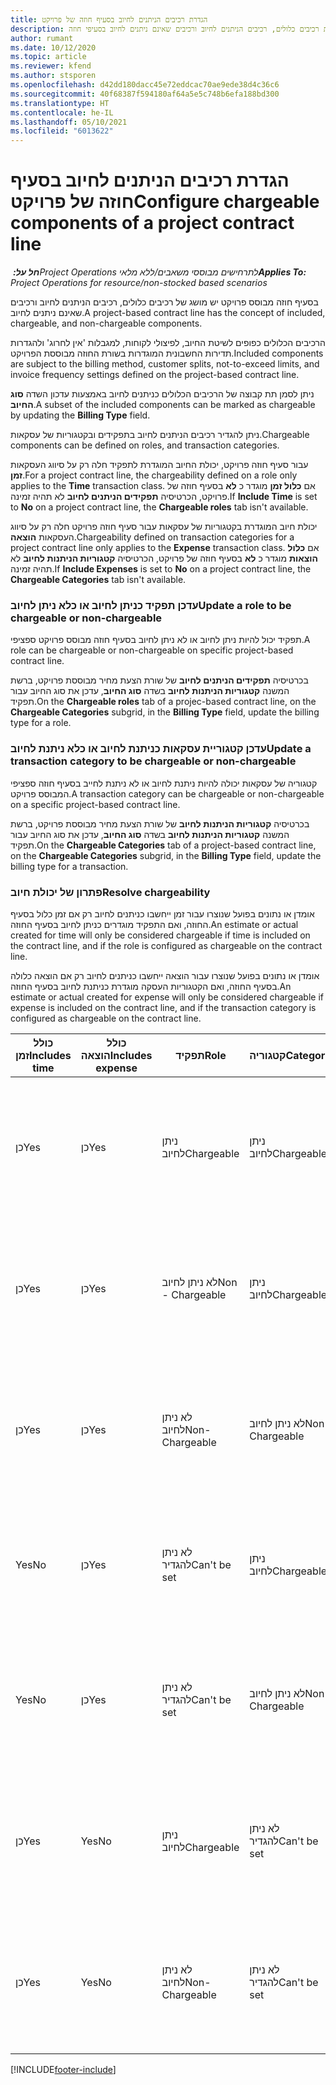 ```yaml
---
title: הגדרת רכיבים הניתנים לחיוב בסעיף חוזה של פרויקט
description: נושא זה מספק מידע אודות רכיבים כלולים, רכיבים הניתנים לחיוב ורכיבים שאינם ניתנים לחיוב בסעיפי חוזה.
author: rumant
ms.date: 10/12/2020
ms.topic: article
ms.reviewer: kfend
ms.author: stsporen
ms.openlocfilehash: d42dd180dacc45e72eddcac70ae9ede38d4c36c6
ms.sourcegitcommit: 40f68387f594180af64a5e5c748b6efa188bd300
ms.translationtype: HT
ms.contentlocale: he-IL
ms.lasthandoff: 05/10/2021
ms.locfileid: "6013622"
---
```

# <a name="configure-chargeable-components-of-a-project-contract-line"></a><span data-ttu-id="440c5-103">הגדרת רכיבים הניתנים לחיוב בסעיף חוזה של פרויקט</span><span class="sxs-lookup"><span data-stu-id="440c5-103">Configure chargeable components of a project contract line</span></span>

<span data-ttu-id="440c5-104">_**חל על:** ‏Project Operations לתרחישים מבוססי משאבים/ללא מלאי_</span><span class="sxs-lookup"><span data-stu-id="440c5-104">_**Applies To:** Project Operations for resource/non-stocked based scenarios_</span></span>

<span data-ttu-id="440c5-105">בסעיף חוזה מבוסס פרויקט יש מושג של רכיבים כלולים, רכיבים הניתנים לחיוב ורכיבים שאינם ניתנים לחיוב.</span><span class="sxs-lookup"><span data-stu-id="440c5-105">A project-based contract line has the concept of included, chargeable, and non-chargeable components.</span></span>

<span data-ttu-id="440c5-106">הרכיבים הכלולים כפופים לשיטת החיוב, לפיצולי לקוחות, למגבלות 'אין לחרוג' ולהגדרות תדירות החשבונית המוגדרות בשורת החוזה מבוססת הפרויקט.</span><span class="sxs-lookup"><span data-stu-id="440c5-106">Included components are subject to the billing method, customer splits, not-to-exceed limits, and invoice frequency settings defined on the project-based contract line.</span></span>

<span data-ttu-id="440c5-107">ניתן לסמן תת קבוצה של הרכיבים הכלולים כניתנים לחיוב באמצעות עדכון השדה **סוג החיוב**.</span><span class="sxs-lookup"><span data-stu-id="440c5-107">A subset of the included components can be marked as chargeable by updating the **Billing Type** field.</span></span>

<span data-ttu-id="440c5-108">ניתן להגדיר רכיבים הניתנים לחיוב בתפקידים ובקטגוריות של עסקאות.</span><span class="sxs-lookup"><span data-stu-id="440c5-108">Chargeable components can be defined on roles, and transaction categories.</span></span>

<span data-ttu-id="440c5-109">עבור סעיף חוזה פרויקט, יכולת החיוב המוגדרת לתפקיד חלה רק על סיווג העסקאות **זמן**.</span><span class="sxs-lookup"><span data-stu-id="440c5-109">For a project contract line, the chargeability defined on a role only applies to the **Time** transaction class.</span></span> <span data-ttu-id="440c5-110">אם **כלול זמן** מוגדר כ **לא** בסעיף חוזה של פרויקט, הכרטיסיה **תפקידים הניתנים לחיוב** לא תהיה זמינה.</span><span class="sxs-lookup"><span data-stu-id="440c5-110">If **Include Time** is set to **No** on a project contract line, the **Chargeable roles** tab isn't available.</span></span>

<span data-ttu-id="440c5-111">יכולת חיוב המוגדרת בקטגוריות של עסקאות עבור סעיף חוזה פרויקט חלה רק על סיווג העסקאות **הוצאה**.</span><span class="sxs-lookup"><span data-stu-id="440c5-111">Chargeability defined on transaction categories for a project contract line only applies to the **Expense** transaction class.</span></span> <span data-ttu-id="440c5-112">אם **כלול הוצאות** מוגדר כ **לא** בסעיף חוזה של פרויקט, הכרטיסיה **קטגוריות הניתנות לחיוב** לא תהיה זמינה.</span><span class="sxs-lookup"><span data-stu-id="440c5-112">If **Include Expenses** is set to **No** on a project contract line, the **Chargeable Categories** tab isn't available.</span></span>

### <a name="update-a-role-to-be-chargeable-or-non-chargeable"></a><span data-ttu-id="440c5-113">עדכן תפקיד כניתן לחיוב או כלא ניתן לחיוב</span><span class="sxs-lookup"><span data-stu-id="440c5-113">Update a role to be chargeable or non-chargeable</span></span>

<span data-ttu-id="440c5-114">תפקיד יכול להיות ניתן לחיוב או לא ניתן לחיוב בסעיף חוזה מבוסס פרויקט ספציפי.</span><span class="sxs-lookup"><span data-stu-id="440c5-114">A role can be chargeable or non-chargeable on specific project-based contract line.</span></span>

<span data-ttu-id="440c5-115">בכרטיסיה **תפקידים הניתנים לחיוב** של שורת הצעת מחיר מבוססת פרויקט, ברשת המשנה **קטגוריות הניתנות לחיוב** בשדה **סוג החיוב**, עדכן את סוג החיוב עבור תפקיד.</span><span class="sxs-lookup"><span data-stu-id="440c5-115">On the **Chargeable roles** tab of a projec-based contract line, on the **Chargeable Categories** subgrid, in the **Billing Type** field, update the billing type for a role.</span></span>

### <a name="update-a-transaction-category-to-be-chargeable-or-non-chargeable"></a><span data-ttu-id="440c5-116">עדכן קטגוריית עסקאות כניתנת לחיוב או כלא ניתנת לחיוב</span><span class="sxs-lookup"><span data-stu-id="440c5-116">Update a transaction category to be chargeable or non-chargeable</span></span>

<span data-ttu-id="440c5-117">קטגוריה של עסקאות יכולה להיות ניתנת לחיוב או לא ניתנת לחייב בסעיף חוזה ספציפי המבוסס פרויקט.</span><span class="sxs-lookup"><span data-stu-id="440c5-117">A transaction category can be chargeable or non-chargeable on a specific project-based contract line.</span></span>

<span data-ttu-id="440c5-118">בכרטיסיה **קטגוריות הניתנות לחיוב** של שורת הצעת מחיר מבוססת פרויקט, ברשת המשנה **קטגוריות הניתנות לחיוב** בשדה **סוג החיוב**, עדכן את סוג החיוב עבור תפקיד.</span><span class="sxs-lookup"><span data-stu-id="440c5-118">On the **Chargeable Categories** tab of a project-based contract line, on the **Chargeable Categories** subgrid, in the **Billing Type** field, update the billing type for a transaction.</span></span>

### <a name="resolve-chargeability"></a><span data-ttu-id="440c5-119">פתרון של יכולת חיוב</span><span class="sxs-lookup"><span data-stu-id="440c5-119">Resolve chargeability</span></span>

<span data-ttu-id="440c5-120">אומדן או נתונים בפועל שנוצרו עבור זמן ייחשבו כניתנים לחיוב רק אם זמן כלול בסעיף החוזה, ואם התפקיד מוגדרים כניתן לחיוב בסעיף החוזה.</span><span class="sxs-lookup"><span data-stu-id="440c5-120">An estimate or actual created for time will only be considered chargeable if time is included on the contract line, and if the role is configured as chargeable on the contract line.</span></span>

<span data-ttu-id="440c5-121">אומדן או נתונים בפועל שנוצרו עבור הוצאה ייחשבו כניתנים לחיוב רק אם הוצאה כלולה בסעיף החוזה, ואם הקטגוריות העסקה מוגדרת כניתנת לחיוב בסעיף החוזה.</span><span class="sxs-lookup"><span data-stu-id="440c5-121">An estimate or actual created for expense will only be considered chargeable if expense is included on the contract line, and if the transaction category is configured as chargeable on the contract line.</span></span>

| <span data-ttu-id="440c5-122">כולל זמן</span><span class="sxs-lookup"><span data-stu-id="440c5-122">Includes time</span></span> | <span data-ttu-id="440c5-123">כולל הוצאה</span><span class="sxs-lookup"><span data-stu-id="440c5-123">Includes expense</span></span> | <span data-ttu-id="440c5-124">תפקיד</span><span class="sxs-lookup"><span data-stu-id="440c5-124">Role</span></span> | <span data-ttu-id="440c5-125">קטגוריה</span><span class="sxs-lookup"><span data-stu-id="440c5-125">Category</span></span> | <span data-ttu-id="440c5-126">משימה</span><span class="sxs-lookup"><span data-stu-id="440c5-126">Task</span></span> |
| --- | --- | --- | --- | --- |
| <span data-ttu-id="440c5-127">‏‏כן</span><span class="sxs-lookup"><span data-stu-id="440c5-127">Yes</span></span> | <span data-ttu-id="440c5-128">‏‏כן</span><span class="sxs-lookup"><span data-stu-id="440c5-128">Yes</span></span> | <span data-ttu-id="440c5-129">ניתן לחיוב</span><span class="sxs-lookup"><span data-stu-id="440c5-129">Chargeable</span></span> | <span data-ttu-id="440c5-130">ניתן לחיוב</span><span class="sxs-lookup"><span data-stu-id="440c5-130">Chargeable</span></span> | <span data-ttu-id="440c5-131">חיוב לפי נתוני זמן בפועל: ניתן לחיוב</span><span class="sxs-lookup"><span data-stu-id="440c5-131">Billing on a time actual: Chargeable</span></span> </br><span data-ttu-id="440c5-132">סוג חיוב עבור נתוני הוצאה בפועל: ניתן לחיוב</span><span class="sxs-lookup"><span data-stu-id="440c5-132">Billing type on an expense actual: Chargeable</span></span> |
| <span data-ttu-id="440c5-133">‏‏כן</span><span class="sxs-lookup"><span data-stu-id="440c5-133">Yes</span></span> | <span data-ttu-id="440c5-134">‏‏כן</span><span class="sxs-lookup"><span data-stu-id="440c5-134">Yes</span></span> | <span data-ttu-id="440c5-135">לא ניתן לחיוב</span><span class="sxs-lookup"><span data-stu-id="440c5-135">Non - Chargeable</span></span> | <span data-ttu-id="440c5-136">ניתן לחיוב</span><span class="sxs-lookup"><span data-stu-id="440c5-136">Chargeable</span></span> | <span data-ttu-id="440c5-137">חיוב לפי נתוני זמן בפועל: לא ניתן לחיוב</span><span class="sxs-lookup"><span data-stu-id="440c5-137">Billing on a time actual: Non-Chargeable</span></span> </br><span data-ttu-id="440c5-138">סוג חיוב עבור נתוני הוצאה בפועל: ניתן לחיוב</span><span class="sxs-lookup"><span data-stu-id="440c5-138">Billing type on an expense actual: Chargeable</span></span> |
| <span data-ttu-id="440c5-139">‏‏כן</span><span class="sxs-lookup"><span data-stu-id="440c5-139">Yes</span></span> | <span data-ttu-id="440c5-140">‏‏כן</span><span class="sxs-lookup"><span data-stu-id="440c5-140">Yes</span></span> | <span data-ttu-id="440c5-141">לא ניתן לחיוב</span><span class="sxs-lookup"><span data-stu-id="440c5-141">Non-Chargeable</span></span> | <span data-ttu-id="440c5-142">לא ניתן לחיוב</span><span class="sxs-lookup"><span data-stu-id="440c5-142">Non-Chargeable</span></span> | <span data-ttu-id="440c5-143">חיוב לפי נתוני זמן בפועל: לא ניתן לחיוב</span><span class="sxs-lookup"><span data-stu-id="440c5-143">Billing on a time actual: Non-Chargeable</span></span> </br><span data-ttu-id="440c5-144">סוג חיוב עבור נתונים של הוצאה בפועל: לא ניתן לחיוב</span><span class="sxs-lookup"><span data-stu-id="440c5-144">Billing type on an expense actual: Non-Chargeable</span></span> |
| <span data-ttu-id="440c5-145">Yes</span><span class="sxs-lookup"><span data-stu-id="440c5-145">No</span></span> | <span data-ttu-id="440c5-146">‏‏כן</span><span class="sxs-lookup"><span data-stu-id="440c5-146">Yes</span></span> | <span data-ttu-id="440c5-147">לא ניתן להגדיר</span><span class="sxs-lookup"><span data-stu-id="440c5-147">Can't be set</span></span> | <span data-ttu-id="440c5-148">ניתן לחיוב</span><span class="sxs-lookup"><span data-stu-id="440c5-148">Chargeable</span></span> | <span data-ttu-id="440c5-149">חיוב לפי נתוני זמן בפועל: לא זמין</span><span class="sxs-lookup"><span data-stu-id="440c5-149">Billing on a time actual: Not available</span></span> </br><span data-ttu-id="440c5-150">סוג חיוב עבור נתוני הוצאה בפועל: ניתן לחיוב</span><span class="sxs-lookup"><span data-stu-id="440c5-150">Billing type on an expense actual:Chargeable</span></span> |
| <span data-ttu-id="440c5-151">Yes</span><span class="sxs-lookup"><span data-stu-id="440c5-151">No</span></span> | <span data-ttu-id="440c5-152">‏‏כן</span><span class="sxs-lookup"><span data-stu-id="440c5-152">Yes</span></span> | <span data-ttu-id="440c5-153">לא ניתן להגדיר</span><span class="sxs-lookup"><span data-stu-id="440c5-153">Can't be set</span></span> | <span data-ttu-id="440c5-154">לא ניתן לחיוב</span><span class="sxs-lookup"><span data-stu-id="440c5-154">Non-Chargeable</span></span> | <span data-ttu-id="440c5-155">חיוב לפי נתוני זמן בפועל: לא זמין</span><span class="sxs-lookup"><span data-stu-id="440c5-155">Billing on a time actual: Not available</span></span> </br><span data-ttu-id="440c5-156">סוג חיוב עבור נתונים של הוצאה בפועל: לא ניתן לחיוב</span><span class="sxs-lookup"><span data-stu-id="440c5-156">Billing type on an expense actual: Non-chargeable</span></span> |
| <span data-ttu-id="440c5-157">‏‏כן</span><span class="sxs-lookup"><span data-stu-id="440c5-157">Yes</span></span> | <span data-ttu-id="440c5-158">Yes</span><span class="sxs-lookup"><span data-stu-id="440c5-158">No</span></span> | <span data-ttu-id="440c5-159">ניתן לחיוב</span><span class="sxs-lookup"><span data-stu-id="440c5-159">Chargeable</span></span> | <span data-ttu-id="440c5-160">לא ניתן להגדיר</span><span class="sxs-lookup"><span data-stu-id="440c5-160">Can't be set</span></span> | <span data-ttu-id="440c5-161">חיוב לפי נתוני זמן בפועל: ניתן לחיוב</span><span class="sxs-lookup"><span data-stu-id="440c5-161">Billing on a time actual: Chargeable</span></span> </br><span data-ttu-id="440c5-162">סוג חיוב עבור נתונים של הוצאה בפועל: לא זמין</span><span class="sxs-lookup"><span data-stu-id="440c5-162">Billing type on an expense actual: Not available</span></span> |
| <span data-ttu-id="440c5-163">‏‏כן</span><span class="sxs-lookup"><span data-stu-id="440c5-163">Yes</span></span> | <span data-ttu-id="440c5-164">Yes</span><span class="sxs-lookup"><span data-stu-id="440c5-164">No</span></span> | <span data-ttu-id="440c5-165">לא ניתן לחיוב</span><span class="sxs-lookup"><span data-stu-id="440c5-165">Non-Chargeable</span></span> | <span data-ttu-id="440c5-166">לא ניתן להגדיר</span><span class="sxs-lookup"><span data-stu-id="440c5-166">Can't be set</span></span> | <span data-ttu-id="440c5-167">חיוב לפי נתוני זמן בפועל: לא ניתן לחיוב</span><span class="sxs-lookup"><span data-stu-id="440c5-167">Billing on a time actual: Non-chargeable</span></span> </br> <span data-ttu-id="440c5-168">סוג חיוב עבור נתונים של הוצאה בפועל: לא זמין</span><span class="sxs-lookup"><span data-stu-id="440c5-168">Billing type on an expense actual: Not available</span></span> |


[!INCLUDE[footer-include](../includes/footer-banner.md)]
